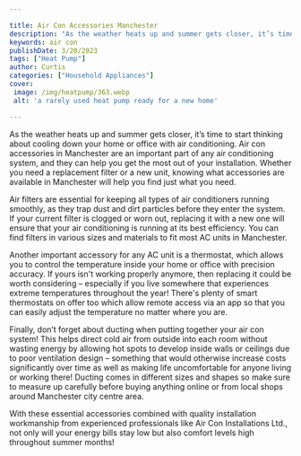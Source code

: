 ```yaml
---

title: Air Con Accessories Manchester
description: "As the weather heats up and summer gets closer, it’s time to start thinking about cooling down your home or office with air condit...lets find out"
keywords: air con
publishDate: 3/20/2023
tags: ["Heat Pump"]
author: Curtis
categories: ["Household Appliances"]
cover: 
 image: /img/heatpump/363.webp
 alt: 'a rarely used heat pump ready for a new home'

---
```


As the weather heats up and summer gets closer, it’s time to start thinking about cooling down your home or office with air conditioning. Air con accessories in Manchester are an important part of any air conditioning system, and they can help you get the most out of your installation. Whether you need a replacement filter or a new unit, knowing what accessories are available in Manchester will help you find just what you need.

Air filters are essential for keeping all types of air conditioners running smoothly, as they trap dust and dirt particles before they enter the system. If your current filter is clogged or worn out, replacing it with a new one will ensure that your air conditioning is running at its best efficiency. You can find filters in various sizes and materials to fit most AC units in Manchester. 

Another important accessory for any AC unit is a thermostat, which allows you to control the temperature inside your home or office with precision accuracy. If yours isn't working properly anymore, then replacing it could be worth considering – especially if you live somewhere that experiences extreme temperatures throughout the year! There's plenty of smart thermostats on offer too which allow remote access via an app so that you can easily adjust the temperature no matter where you are. 

Finally, don’t forget about ducting when putting together your air con system! This helps direct cold air from outside into each room without wasting energy by allowing hot spots to develop inside walls or ceilings due to poor ventilation design – something that would otherwise increase costs significantly over time as well as making life uncomfortable for anyone living or working there! Ducting comes in different sizes and shapes so make sure to measure up carefully before buying anything online or from local shops around Manchester city centre area. 
 
With these essential accessories combined with quality installation workmanship from experienced professionals like Air Con Installations Ltd., not only will your energy bills stay low but also comfort levels high throughout summer months!
